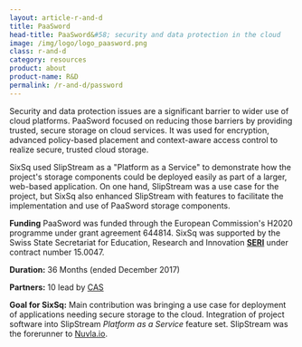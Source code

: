 ```yaml
---
layout: article-r-and-d
title: PaaSword 
head-title: PaaSword&#58; security and data protection in the cloud
image: /img/logo/logo_paasword.png
class: r-and-d
category: resources
product: about
product-name: R&D
permalink: /r-and-d/password
---
```


Security and data protection issues are a significant barrier to wider use of cloud platforms.  PaaSword focused on reducing those barriers by providing trusted, secure storage on cloud services.  It was used for
encryption, advanced policy-based placement and context-aware access
control to realize secure, trusted cloud storage. 

SixSq used SlipStream as a "Platform as a Service" to demonstrate
how the project's storage components could be deployed easily as part of
a larger, web-based application.  On one hand, SlipStream was a use
case for the project, but SixSq also enhanced SlipStream with
features to facilitate the implementation and use of PaaSword storage
components. 


**Funding** PaaSword was funded through the European Commission's H2020
  programme under grant agreement 644814. SixSq was supported by the Swiss State Secretariat for Education, Research and Innovation **[SERI][seri]** under contract number 15.0047.

**Duration:** 36 Months (ended December 2017) 

**Partners:** 10 lead by [CAS][cas]

**Goal for SixSq:** Main contribution was bringing a use case for
  deployment of applications needing secure storage to the cloud.
  Integration of project software into SlipStream *Platform as a
  Service* feature set. SlipStream was the forerunner to [Nuvla.io](https://nuvla.io/).

[web]: http://paasword.io 
[cas]: http://www.cas.de/en/homepage.html
[seri]: https://www.sbfi.admin.ch/sbfi/en/home.html
